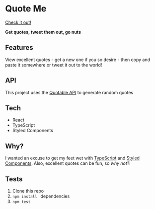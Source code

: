 # Quote Me

[Check it out!](https://druserkes.github.io/quote-me/)

**Get quotes, tweet them out, go nuts**

## Features 
View excellent quotes - get a new one if you so desire - then copy and paste it somewhere or tweet it out to the world!   

## API 
This project uses the [Quotable API](https://api.quotable.io/) to generate random quotes

## Tech 
* React 
* TypeScript 
* Styled Components 

## Why? 
I wanted an excuse to get my feet wet with [TypeScript](https://www.typescriptlang.org/) and [Styled Components](https://styled-components.com/). Also, excellent quotes can be fun, so *why not*?! 

## Tests
1. Clone this repo
2. ```npm install ``` dependencies
3. ```npm test ```
